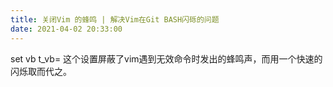 ```yaml
---
title: 关闭Vim 的蜂鸣 | 解决Vim在Git BASH闪砾的问题
date: 2021-04-02 20:33:00
---
```


set vb t_vb=
      这个设置屏蔽了vim遇到无效命令时发出的蜂鸣声，而用一个快速的闪烁取而代之。
